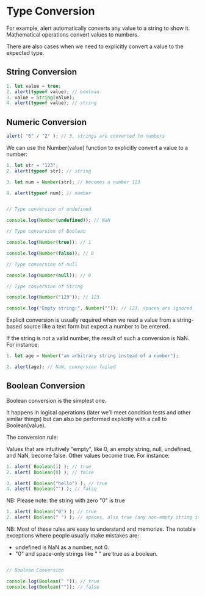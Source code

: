 # Type Conversion

For example, alert automatically converts any value to a string to show it. Mathematical operations convert values to numbers.

There are also cases when we need to explicitly convert a value to the expected type.

## String Conversion

```javascript
1. let value = true;
2. alert(typeof value); // boolean
3. value = String(value);
4. alert(typeof value); // string
```

## Numeric Conversion

```javascript
alert( "6" / "2" ); // 3, strings are converted to numbers
```     


We can use the Number(value) function to explicitly convert a value to a number:

```javascript
1. let str = "123";
2. alert(typeof str); // string

3. let num = Number(str); // becomes a number 123

4. alert(typeof num); // number
```

``` javascript

// Type conversion of undefined

console.log(Number(undefined)); // NaN

// Type conversion of Boolean

console.log(Number(true)); // 1

console.log(Number(false)); // 0

// Type conversion of null

console.log(Number(null)); // 0

// Type conversion of String

console.log(Number("123")); // 123

console.log("Empty string:", Number("")); // 123, spaces are ignored
```

Explicit conversion is usually required when we read a value from a string-based source like a text form but expect a number to be entered.

If the string is not a valid number, the result of such a conversion is NaN. For instance:

```javascript
1. let age = Number("an arbitrary string instead of a number");

2. alert(age); // NaN, conversion failed
```

## Boolean Conversion

Boolean conversion is the simplest one.

It happens in logical operations (later we’ll meet condition tests and other similar things) but can also be performed explicitly with a call to Boolean(value).

The conversion rule:

Values that are intuitively “empty”, like 0, an empty string, null, undefined, and NaN, become false.
Other values become true.
For instance:

```javascript
1. alert( Boolean(1) ); // true
2. alert( Boolean(0) ); // false

3. alert( Boolean("hello") ); // true
4. alert( Boolean("") ); // false
```

NB: Please note: the string with zero "0" is true

```javascript
1. alert( Boolean("0") ); // true
2. alert( Boolean(" ") ); // spaces, also true (any non-empty string is true)
```

NB: Most of these rules are easy to understand and memorize. The notable exceptions where people usually make mistakes are:

- undefined is NaN as a number, not 0.
- "0" and space-only strings like " " are true as a boolean.

``` javascript

// Boolean Conversion

console.log(Boolean(" ")); // true
console.log(Boolean("")); // false

```



